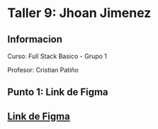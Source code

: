 <h1>Taller 9: Jhoan Jimenez</h1>

<h2>Informacion</h2>
<p>Curso: Full Stack Basico - Grupo 1</p>
<p>Profesor: Cristian Patiño</p>

<h2>Punto 1: Link de Figma<h2>
<a href="https://www.figma.com/file/2MfamJ2cBGJXNXuMhgTiZg/JHOAN-JIMENEZ---FIGMA-EXCERCISE?type=design&node-id=7%3A682&t=neabIeoAr19jowkV-1">Link de Figma</a>